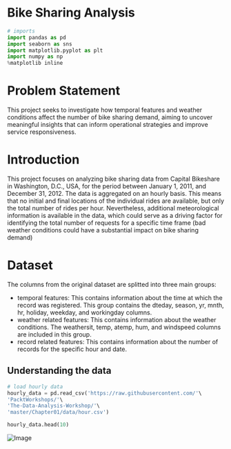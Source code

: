 # Bike Sharing Analysis

```python
# imports
import pandas as pd
import seaborn as sns
import matplotlib.pyplot as plt
import numpy as np
%matplotlib inline
```


# Problem Statement
This project seeks to investigate how temporal features and weather conditions affect the number of bike sharing demand, aiming to uncover meaningful insights that can inform operational strategies and improve service responsiveness.


# Introduction
This project focuses on analyzing bike sharing data from Capital Bikeshare in Washington, D.C., USA, for the period between January 1, 2011, and December 31, 2012. The data is aggregated on an hourly basis. This means that no initial and final locations of the individual rides are available, but only the total number of rides per hour. Nevertheless, additional meteorological information is available in the data, which could serve as a driving factor for identifying the total number of requests for a specific time frame (bad weather conditions could have a substantial impact on bike sharing demand)


# Dataset
 The columns from the original dataset are splitted into three main groups:

- temporal features: This contains information about the time at which the record was registered. This group contains the dteday, season, yr, mnth, hr, holiday, weekday, and workingday columns.
- weather related features: This contains information about the weather conditions. The weathersit, temp, atemp, hum, and windspeed columns are included in this group.
- record related features: This contains information about the number of records for the specific hour and date.


## Understanding the data
```python
# load hourly data
hourly_data = pd.read_csv('https://raw.githubusercontent.com/'\
'PacktWorkshops/'\
'The-Data-Analysis-Workshop/'\
'master/Chapter01/data/hour.csv')
```

```python
hourly_data.head(10)
```

![Image](https://github.com/user-attachments/assets/d7397000-2a32-4daf-8071-bf8f93e5debb)
